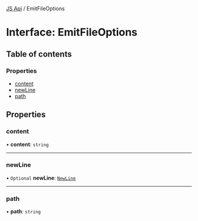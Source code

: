 [JS Api](../index.md) / EmitFileOptions

# Interface: EmitFileOptions

## Table of contents

### Properties

- [content](EmitFileOptions.md#content)
- [newLine](EmitFileOptions.md#newline)
- [path](EmitFileOptions.md#path)

## Properties

### content

• **content**: `string`

___

### newLine

• `Optional` **newLine**: [`NewLine`](../index.md#newline)

___

### path

• **path**: `string`
